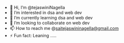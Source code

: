 - 👋 Hi, I’m @tejaswiniNagella
- 👀 I’m interested in dsa and web dev
- 🌱 I’m currently learning dsa and web dev
- 💞️ I’m looking to collaborate on web dev
- 📫 How to reach me @saitejaswininagella@gmail.com
- ⚡ Fun fact: Leaning .....

<!---
tejaswiniNagella/tejaswiniNagella is a ✨ special ✨ repository because its `README.md` (this file) appears on your GitHub profile.
You can click the Preview link to take a look at your changes.
--->
